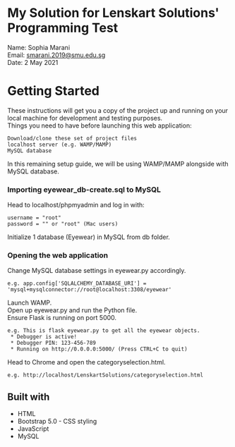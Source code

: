 # My Solution for Lenskart Solutions' Programming Test
Name: Sophia Marani<br>
Email: smarani.2019@smu.edu.sg<br>
Date: 2 May 2021

# Getting Started
These instructions will get you a copy of the project up and running on your local machine for development and testing purposes.<br>
Things you need to have before launching this web application:
```
Download/clone these set of project files
localhost server (e.g. WAMP/MAMP)
MySQL database
```
In this remaining setup guide, we will be using WAMP/MAMP alongside with MySQL database. 

### Importing eyewear_db-create.sql to MySQL
Head to localhost/phpmyadmin and log in with: 
```
username = "root"
password = "" or "root" (Mac users)
```
Initialize 1 database (Eyewear) in MySQL from db folder.

### Opening the web application
Change MySQL database settings in eyewear.py accordingly.
```
e.g. app.config['SQLALCHEMY_DATABASE_URI'] = 'mysql+mysqlconnector://root@localhost:3308/eyewear'
```
Launch WAMP.<br>
Open up eyewear.py and run the Python file.<br>
Ensure Flask is running on port 5000.
```
e.g. This is flask eyewear.py to get all the eyewear objects.
 * Debugger is active!
 * Debugger PIN: 123-456-789
 * Running on http://0.0.0.0:5000/ (Press CTRL+C to quit)
```
Head to Chrome and open the categoryselection.html.
```
e.g. http://localhost/LenskartSolutions/categoryselection.html
```

## Built with
* HTML
* Bootstrap 5.0 - CSS styling
* JavaScript
* MySQL
